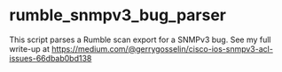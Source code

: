 # rumble_snmpv3_bug_parser
This script parses a Rumble scan export for a SNMPv3 bug.
See my full write-up at https://medium.com/@gerrygosselin/cisco-ios-snmpv3-acl-issues-66dbab0bd138
